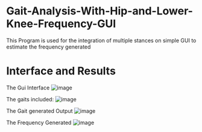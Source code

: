 # Gait-Analysis-With-Hip-and-Lower-Knee-Frequency-GUI
This Program is used for the integration of multiple stances on simple GUI to estimate the frequency generated 
# Interface and Results
The Gui Interface
![image](https://github.com/MrWhiteBeardd/Gait-Analysis-With-Hip-and-Lower-Knee-Frequency-GUI/assets/146958928/7a7e258d-213e-41ba-a1b1-4cdd88c446d5)

The gaits included:
![image](https://github.com/MrWhiteBeardd/Gait-Analysis-With-Hip-and-Lower-Knee-Frequency-GUI/assets/146958928/02e1bb4c-1c20-460a-a38f-6facc0d4b935)

The Gait generated Output
![image](https://github.com/MrWhiteBeardd/Gait-Analysis-With-Hip-and-Lower-Knee-Frequency-GUI/assets/146958928/b9df4804-5eb1-42a2-9e5d-17642880d695)

The Frequency Generated 
![image](https://github.com/MrWhiteBeardd/Gait-Analysis-With-Hip-and-Lower-Knee-Frequency-GUI/assets/146958928/569a6deb-e137-463a-9f3d-22e515000819)




